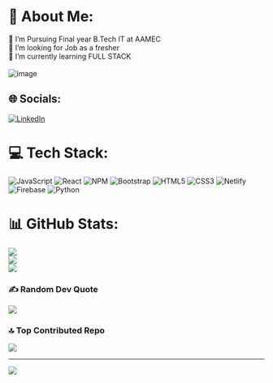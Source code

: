 # 💫 About Me:
🔭 I’m Pursuing Final year B.Tech IT at AAMEC<br>🤝 I’m looking for Job as a fresher<br>🌱 I’m currently learning FULL STACK<br><br>
![image](https://user-images.githubusercontent.com/74948755/233766066-89b4d641-ae06-4151-b342-ccd54d99c0ee.png)


## 🌐 Socials:
[![LinkedIn](https://img.shields.io/badge/LinkedIn-%230077B5.svg?logo=linkedin&logoColor=white)](https://linkedin.com/in/https://www.linkedin.com/in/rajarajeswari-j-44368b213) 

# 💻 Tech Stack:
![JavaScript](https://img.shields.io/badge/javascript-%23323330.svg?style=for-the-badge&logo=javascript&logoColor=%23F7DF1E) ![React](https://img.shields.io/badge/react-%2320232a.svg?style=for-the-badge&logo=react&logoColor=%2361DAFB) ![NPM](https://img.shields.io/badge/NPM-%23000000.svg?style=for-the-badge&logo=npm&logoColor=white) ![Bootstrap](https://img.shields.io/badge/bootstrap-%23563D7C.svg?style=for-the-badge&logo=bootstrap&logoColor=white) ![HTML5](https://img.shields.io/badge/html5-%23E34F26.svg?style=for-the-badge&logo=html5&logoColor=white) ![CSS3](https://img.shields.io/badge/css3-%231572B6.svg?style=for-the-badge&logo=css3&logoColor=white) ![Netlify](https://img.shields.io/badge/netlify-%23000000.svg?style=for-the-badge&logo=netlify&logoColor=#00C7B7) ![Firebase](https://img.shields.io/badge/firebase-%23039BE5.svg?style=for-the-badge&logo=firebase) ![Python](https://img.shields.io/badge/python-3670A0?style=for-the-badge&logo=python&logoColor=ffdd54)
# 📊 GitHub Stats:
![](https://github-readme-stats.vercel.app/api?username=RAJIE11&theme=material-palenight&hide_border=false&include_all_commits=false&count_private=false)<br/>
![](https://github-readme-streak-stats.herokuapp.com/?user=RAJIE11&theme=material-palenight&hide_border=false)<br/>
![](https://github-readme-stats.vercel.app/api/top-langs/?username=RAJIE11&theme=material-palenight&hide_border=false&include_all_commits=false&count_private=false&layout=compact)

### ✍️ Random Dev Quote
![](https://quotes-github-readme.vercel.app/api?type=horizontal&theme=tokyonight)

### 🔝 Top Contributed Repo
![](https://github-contributor-stats.vercel.app/api?username=RAJIE11&limit=5&theme=tokyonight&combine_all_yearly_contributions=true)

---
[![](https://visitcount.itsvg.in/api?id=RAJIE11&icon=0&color=0)](https://visitcount.itsvg.in)

<!-- Proudly created with GPRM ( https://gprm.itsvg.in ) -->
